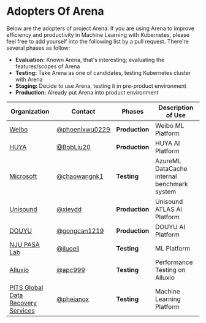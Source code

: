 # Adopters Of Arena

Below are the adopters of project Arena. If you are using Arena to improve efficiency and productivity in Machine Learning with Kubernetes, please feel free to add yourself into the following list by a pull request. There're several phases as follow:

* **Evaluation:** Known Arena, that's interesting; evaluating the features/scopes of Arena
* **Testing:** Take Arena as one of candidates, testing Kubernetes cluster with Arena
* **Staging:** Decide to use Arena, testing it in pre-product environment
* **Production:** Already put Arena into product environment

| Organization | Contact | Phases      | Description of Use |
| ------------ | ------- | ----------- | ------------------ |
| [Weibo](https://www.weibo.com) | [@phoenixwu0229](https://github.com/phoenixwu0229) | **Production** |  Weibo ML Platform |
| [HUYA](https://www.huya.com) | [@BobLiu20](https://github.com/bobliu20) | **Production** |  HUYA AI Platform |
| [Microsoft](https://www.microsoft.com) | [@chaowangnk1](https://github.com/chaowangnk1) | **Testing** |  AzureML DataCache internal benchmark system |
| [Unisound](https://www.unisound.com) | [@xieydd](https://github.com/xieydd) | **Production** | Unisound ATLAS AI Platform |
| [DOUYU](https://www.douyu.com) | [@gongcan1219](https://github.com/gongcan1219) | **Production** | DOUYU AI Platform |
| [NJU PASA Lab](http://pasa-bigdata.nju.edu.cn) | [@iluoeli](https://github.com/iluoeli) | **Testing** | ML Platform |
| [Alluxio](https://www.alluxio.io) | [@apc999](https://github.com/apc999) | **Testing** | Performance Testing on Alluxio |
| [PITS Global Data Recovery Services](https://www.pitsdatarecovery.net/) | [@pheianox](https://github.com/pheianox) | **Testing** | Machine Learning Platform |
